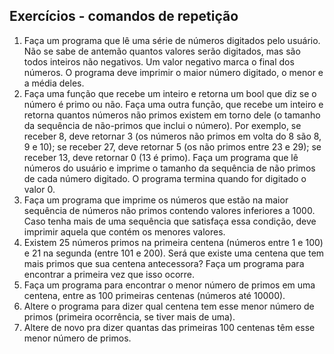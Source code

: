 ## Exercícios - comandos de repetição

1. Faça um programa que lê uma série de números digitados pelo usuário. Não se sabe de antemão quantos valores serão digitados, mas são todos inteiros não negativos. Um valor negativo marca o final dos números. O programa deve imprimir o maior número digitado, o menor e a média deles.
2. Faça uma função que recebe um inteiro e retorna um bool que diz se o número é primo ou não. Faça uma outra função, que recebe um inteiro e retorna quantos números não primos existem em torno dele (o tamanho da sequência de não-primos que inclui o número). Por exemplo, se receber 8, deve retornar 3 (os números não primos em volta do 8 são 8, 9 e 10); se receber 27, deve retornar 5 (os não primos entre 23 e 29); se receber 13, deve retornar 0 (13 é primo). Faça um programa que lê números do usuário e imprime o tamanho da sequência de não primos de cada número digitado. O programa termina quando for digitado o valor 0.
3. Faça um programa que imprime os números que estão na maior sequência de números não primos contendo valores inferiores a 1000. Caso tenha mais de uma sequência que satisfaça essa condição, deve imprimir aquela que contém os menores valores.
4. Existem 25 números primos na primeira centena (números entre 1 e 100) e 21 na segunda (entre 101 e 200). Será que existe uma centena que tem mais primos que sua centena antecessora? Faça um programa para encontrar a primeira vez que isso ocorre.
5. Faça um programa para encontrar o menor número de primos em uma centena, entre as 100 primeiras centenas (números até 10000).
6. Altere o programa para dizer qual centena tem esse menor número de primos (primeira ocorrência, se tiver mais de uma).
7. Altere de novo pra dizer quantas das primeiras 100 centenas têm esse menor número de primos.
